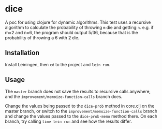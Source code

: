 # dice

A poc for using clojure for dynamic algorithms. This test uses a recursive algorithm to calculate the probability of throwing `m` die and getting `n`. e.g. if m=2 and n=6, the program should output 5/36, because that is the probability of throwing a 6 with 2 die.

## Installation

Install Leiningen, then `cd` to the project and `lein run`.

## Usage

The `master` branch does not save the results to recursive calls anywhere, and the `improvement/memoize-function-calls` branch does.

Change the values being passed to the `dice-prob` method in core.clj on the master branch, or switch to the `improvement/memoize-function-calls` branch and change the values passed to the `dice-prob-memo` method there. On each branch, try calling `time lein run` and see how the results differ.
